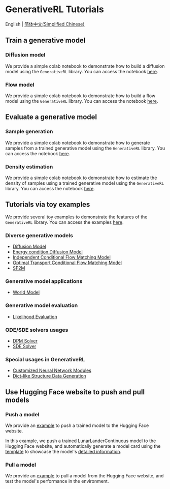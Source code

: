 # GenerativeRL Tutorials

English | [简体中文(Simplified Chinese)](https://github.com/zjowowen/GenerativeRL_Preview/tree/main/grl_pipelines/tutorials/README.zh.md)

## Train a generative model

### Diffusion model

We provide a simple colab notebook to demonstrate how to build a diffusion model using the `GenerativeRL` library. You can access the notebook [here](https://colab.research.google.com/drive/18yHUAmcMh_7xq2U6TBCtcLKX2y4YvNyk#scrollTo=aqtDAvG6cQ1V).

### Flow model

We provide a simple colab notebook to demonstrate how to build a flow model using the `GenerativeRL` library. You can access the notebook [here](https://colab.research.google.com/drive/1vrxREVXKsSbnsv9G2CnKPVvrbFZleElI?usp=drive_link).

## Evaluate a generative model

### Sample generation

We provide a simple colab notebook to demonstrate how to generate samples from a trained generative model using the `GenerativeRL` library. You can access the notebook [here](https://colab.research.google.com/drive/16jQhf1BDjtToxMZ4lDxB4IwGdRmr074j?usp=sharing).

### Density estimation

We provide a simple colab notebook to demonstrate how to estimate the density of samples using a trained generative model using the `GenerativeRL` library. You can access the notebook [here](https://colab.research.google.com/drive/1zHsW13n338YqX87AIWG26KLC4uKQL1ZP?usp=sharing).

## Tutorials via toy examples

We provide several toy examples to demonstrate the features of the `GenerativeRL` library. You can access the examples [here](https://github.com/zjowowen/GenerativeRL_Preview/tree/main/grl_pipelines/tutorials/).

### Diverse generative models

- [Diffusion Model](https://github.com/zjowowen/GenerativeRL_Preview/tree/main/grl_pipelines/tutorials/generative_models/swiss_roll_diffusion.py)
- [Energy condition Diffusion Model](https://github.com/zjowowen/GenerativeRL_Preview/tree/main/grl_pipelines/tutorials/generative_models/swiss_roll_energy_condition.py)
- [Independent Conditional Flow Matching Model](https://github.com/zjowowen/GenerativeRL_Preview/tree/main/grl_pipelines/tutorials/generative_models/swiss_roll_icfm.py)
- [Optimal Transport Conditional Flow Matching Model](https://github.com/zjowowen/GenerativeRL_Preview/tree/main/grl_pipelines/tutorials/generative_models/swiss_roll_otcfm.py)
- [SF2M](https://github.com/zjowowen/GenerativeRL_Preview/tree/main/grl_pipelines/tutorials/generative_models/swiss_roll_otcfm.py)

### Generative model applications

- [World Model](https://github.com/zjowowen/GenerativeRL_Preview/tree/main/grl_pipelines/tutorials/applications/swiss_roll_world_model.py)

### Generative model evaluation

- [Likelihood Evaluation](https://github.com/zjowowen/GenerativeRL_Preview/tree/main/grl_pipelines/tutorials/metrics/swiss_roll_likelihood.py)

### ODE/SDE solvers usages

- [DPM Solver](https://github.com/zjowowen/GenerativeRL_Preview/tree/main/grl_pipelines/tutorials/solvers/swiss_roll_dpmsolver.py)
- [SDE Solver](https://github.com/zjowowen/GenerativeRL_Preview/tree/main/grl_pipelines/tutorials/solvers/swiss_roll_sdesolver.py)

### Special usages in GenerativeRL

- [Customized Neural Network Modules](https://github.com/zjowowen/GenerativeRL_Preview/tree/main/grl_pipelines/tutorials/special_usages/customized_modules.py)
- [Dict-like Structure Data Generation](https://github.com/zjowowen/GenerativeRL_Preview/tree/main/grl_pipelines/tutorials/special_usages/dict_tensor_ode.py)

## Use Hugging Face website to push and pull models

### Push a model

We provide an [example](https://github.com/zjowowen/GenerativeRL_Preview/tree/main/grl_pipelines/tutorials/huggingface/lunarlander_continuous_qgpo_huggingface_push.py) to push a trained model to the Hugging Face website.

In this example, we push a trained LunarLanderContinuous model to the Hugging Face website, and automatically generate a model card using the [template](https://github.com/zjowowen/GenerativeRL_Preview/tree/main/grl_pipelines/tutorials/huggingface/modelcard_template.md) to showcase the model's [detailed information](https://huggingface.co/OpenDILabCommunity/LunarLanderContinuous-v2-QGPO).

### Pull a model

We provide an [example](https://github.com/zjowowen/GenerativeRL_Preview/tree/main/grl_pipelines/tutorials/huggingface/lunarlander_continuous_qgpo_huggingface_pull.py) to pull a model from the Hugging Face website, and test the model's performance in the environment.
